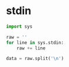# stdin
```python
import sys

raw = ''
for line in sys.stdin:
    raw += line

data = raw.split('\n')
```
